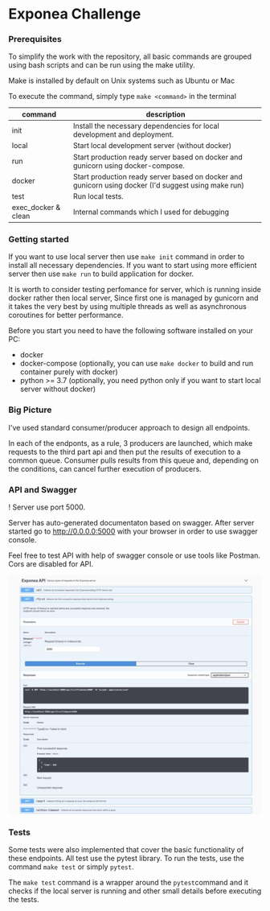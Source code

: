# Exponea Challenge


### Prerequisites


To simplify the work with the repository, 
all basic commands are grouped using bash scripts and can be run using the make utility.

Make is installed by default on Unix systems such as Ubuntu or Mac

To execute the command, simply type `make <command>` in the terminal

|   command	|  description   	|
|---	|---	|
|  init	|  Install the necessary dependencies for local development and deployment. |
|  local 	|   Start local development server (without docker)	|
|  run 	|   Start production ready server based on docker and gunicorn using docker-compose.	|
|  docker 	|   Start production ready server based on docker and gunicorn using docker (I'd suggest using make run)	|
|  test 	|   Run local tests.   |
|  exec_docker & clean 	|   Internal commands which I used for debugging	|

### Getting started

If you want to use local server then use `make init` command in order to install all necessary dependencies.
If you want to start using more efficient server then use `make run` to build application for docker.

It is worth to consider testing perfomance for server, which is running inside docker rather then local server,
Since first one is managed by gunicorn 
and it takes the very best by using multiple threads as well as asynchronous coroutines for better performance.

Before you start you need to have the following software installed on your PC:
* docker
* docker-compose (optionally, you can use `make docker` to build and run container purely with docker)
* python >= 3.7 (optionally,  you need python only if you want to start local server without docker)

### Big Picture

I've used standard consumer/producer approach to design all endpoints.

In each of the endponts, as a rule, 3 producers are launched,
which make requests to the third part api and then put the results of execution to a common queue.
Consumer pulls results from this queue and, depending on the conditions, can cancel further execution of producers.

### API and Swagger

! Server use port 5000.

Server has auto-generated documentaton based on swagger.
After server started go to http://0.0.0.0:5000 with your browser in order to use swagger console.

Feel free to test API with help of swagger console or use tools like Postman. Cors are disabled for API.


![Alt text](images/swagger.jpg?raw=true "Title")


### Tests

Some tests were also implemented that cover the basic functionality of these endpoints.
All test use the pytest library. To run the tests, use the command `make test` or simply `pytest`.

The `make test` command is a wrapper around 
the `pytest`command and it checks if the local server is running and other
 small details before executing the tests.

